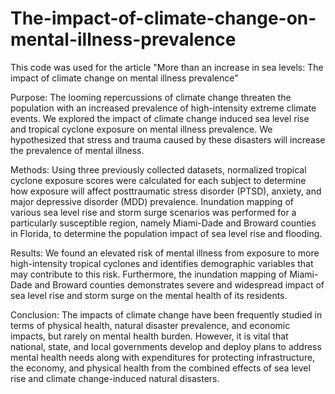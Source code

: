 # The-impact-of-climate-change-on-mental-illness-prevalence
This code was used for the article "More than an increase in sea levels: The impact of climate change on mental illness prevalence" 

Purpose: The looming repercussions of climate change threaten the population with an increased prevalence of high-intensity extreme climate events. 
We explored the impact of climate change induced sea level rise and tropical cyclone exposure on mental illness prevalence. We hypothesized that stress 
and trauma caused by these disasters will increase the prevalence of mental illness.

Methods: Using three previously collected datasets, normalized tropical cyclone exposure scores were calculated for each subject to determine how exposure 
will affect posttraumatic stress disorder (PTSD), anxiety, and major depressive disorder (MDD) prevalence. Inundation mapping of various sea level rise and 
storm surge scenarios was performed for a particularly susceptible region, namely Miami-Dade and Broward counties in Florida, to determine the population impact 
of sea level rise and flooding. 

Results: We found an elevated risk of mental illness from exposure to more high-intensity tropical cyclones and identifies demographic variables that may 
contribute to this risk. Furthermore, the inundation mapping of Miami-Dade and Broward counties demonstrates severe and widespread impact of sea level rise 
and storm surge on the mental health of its residents.

Conclusion: The impacts of climate change have been frequently studied in terms of physical health, natural disaster prevalence, and economic impacts, but rarely 
on mental health burden. However, it is vital that national, state, and local governments develop and deploy plans to address mental health needs along with 
expenditures for protecting infrastructure, the economy, and physical health from the combined effects of sea level rise and climate change-induced natural 
disasters.  

